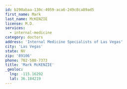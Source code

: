 ```yaml
---
id: b290abaa-130c-4959-aca6-249c8ca89ad5
first_name: Mark
last_name: McKENZIE
license: M.D.
services:
  - internal-medicine
category: doctors
address: 'Internal Medicine Specialists of Las Vegas'
city: 'Las Vegas'
state: NV
zip: '89106'
phone: 702-588-7373
title: 'Mark McKENZIE'
_geoloc:
  lng: -115.16292
  lat: 36.184219
---
```

